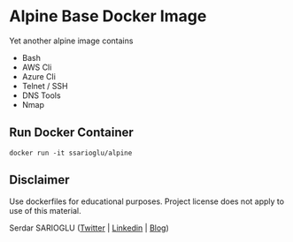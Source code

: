 # Alpine Base Docker Image
Yet another alpine image contains 

- Bash
- AWS Cli
- Azure Cli 
- Telnet / SSH
- DNS Tools
- Nmap


Run Docker Container
-----------------

    docker run -it ssarioglu/alpine
    
Disclaimer
-----------------

Use dockerfiles for educational purposes. Project license does not apply to use of this material.


Serdar SARIOGLU ([Twitter](https://twitter.com/serdarsarioglu) | [Linkedin](https://www.linkedin.com/in/serdarsarioglu) | [Blog](http://mysystem.org))
